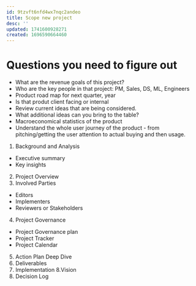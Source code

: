 ```yaml
---
id: 9tzvft6nfd4wx7nqc2andeo
title: Scope new project
desc: ''
updated: 1741600928271
created: 1696590664460
---
```

# Questions you need to figure out

- What are the revenue goals of this project?
- Who are the key people in that project: PM, Sales, DS, ML, Engineers
- Product road map for next quarter, year
- Is that produt client facing or internal
- Review current ideas that are being considered.
- What additional ideas can you bring to the table?
- Macroeconomical statistics of the product
- Understand the whole user journey of the product - from pitching/getting the user attention to actual buying and then usage.



1. Background and Analysis
- Executive summary
- Key insights
2. Project Overview
3. Involved Parties
- Editors  
- Implementers
- Reviewers or Stakeholders
4. Project Governance
- Project Governance plan
- Project Tracker
- Project Calendar
5. Action Plan Deep Dive
6. Deliverables
7. Implementation
8.Vision
8. Decision Log
